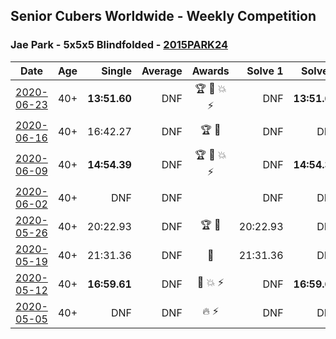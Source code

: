 ## Senior Cubers Worldwide - Weekly Competition
### Jae Park - 5x5x5 Blindfolded - [2015PARK24](https://www.worldcubeassociation.org/persons/2015PARK24?event=555bf)

| Date | Age | Single | Average | Awards | Solve 1 | Solve 2 | Solve 3 | Video |
| :--: | :--: | --: | --: | :--: | --: | --: | --: | :-- |
| [2020-06-23](../../results/555bf/2020-06-23.md) | 40+ | **13:51.60** | DNF | 🏆 🥇 💥 ⚡ | DNF | **13:51.60** | DNF | [Link](https://www.facebook.com/events/850175445522887/permalink/850645842142514/) |
| [2020-06-16](../../results/555bf/2020-06-16.md) | 40+ | 16:42.27 | DNF | 🏆 🥇 | DNF | DNF | 16:42.27 | [Link](https://www.facebook.com/events/208176410240808/permalink/209074773484305/) |
| [2020-06-09](../../results/555bf/2020-06-09.md) | 40+ | **14:54.39** | DNF | 🏆 🥇 💥 ⚡ | DNF | **14:54.39** | DNF | [Link](https://www.facebook.com/events/620460455211235/permalink/622707208319893/) |
| [2020-06-02](../../results/555bf/2020-06-02.md) | 40+ | DNF | DNF |  | DNF | DNF | DNF | [Link](https://www.facebook.com/events/323619661956372/permalink/324470465204625/) |
| [2020-05-26](../../results/555bf/2020-05-26.md) | 40+ | 20:22.93 | DNF | 🏆 🥇 | 20:22.93 | DNF | DNF | [Link](https://www.facebook.com/events/1531820936993798/permalink/1532726963569862/) |
| [2020-05-19](../../results/555bf/2020-05-19.md) | 40+ | 21:31.36 | DNF | 🥇 | 21:31.36 | DNF | DNF | [Link](https://www.facebook.com/events/2608037409484307/permalink/2608621196092595/) |
| [2020-05-12](../../results/555bf/2020-05-12.md) | 40+ | **16:59.61** | DNF | 🥇 💥 ⚡ | DNF | **16:59.61** | DNF | [Link](https://www.facebook.com/events/367340484222677/permalink/368393814117344/) |
| [2020-05-05](../../results/555bf/2020-05-05.md) | 40+ | DNF | DNF | 🔥 ⚡ | DNF | DNF | DNF | [Link](https://www.facebook.com/events/2624652641189887/permalink/2625719967749821/) |


<!-- Global site tag (gtag.js) - Google Analytics -->
<script async src="https://www.googletagmanager.com/gtag/js?id=UA-86348435-3"></script>
<script>window.dataLayer = window.dataLayer || []; function gtag() {dataLayer.push(arguments);} gtag('js', new Date()); gtag('config', 'UA-86348435-3');</script>
